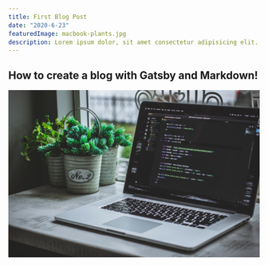 ```yaml
---
title: First Blog Post
date: "2020-6-23"
featuredImage: macbook-plants.jpg
description: Lorem ipsum dolor, sit amet consectetur adipisicing elit. Soluta, quas? Veniam voluptatibus et inventore sapiente unde ex beatae doloremque, non alias, explicabo officia, laboriosam adipisci.
---
```


## How to create a blog with Gatsby and Markdown!

![Macbook pro sitting open next to plants on a desk](./macbook-plants.jpg)
